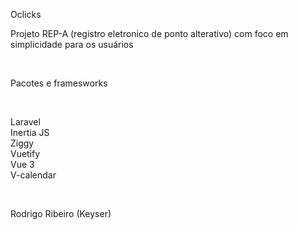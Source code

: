<p>Oclicks</p>
<p>Projeto REP-A (registro eletronico de ponto alterativo) com foco em simplicidade para os usuários</p>
<br />

<p>Pacotes e framesworks</p>
<br />
<p>Laravel<br />
Inertia JS<br />
Ziggy<br />
Vuetify<br />
Vue 3<br />
V-calendar</p>
<br />
<p>Rodrigo Ribeiro (Keyser)</p>
